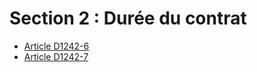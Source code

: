 # Section 2 : Durée du contrat

* [Article D1242-6](./LEGIARTI000018537438.md)
* [Article D1242-7](./LEGIARTI000018537436.md)
